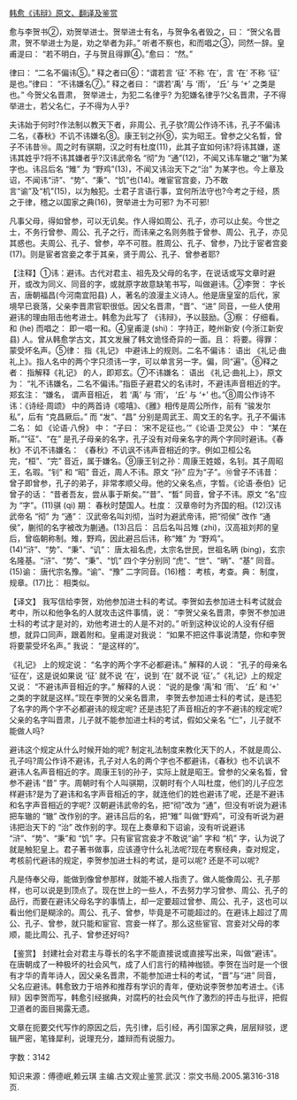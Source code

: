 [韩愈《讳辩》原文、翻译及鉴赏](https://www.vrrw.net/wx/14102.html)

愈与李贺书②，劝贺举进士。贺举进士有名，与贺争名者毁之，曰： “贺父名晋肃，贺不举进士为是，劝之举者为非。” 听者不察也，和而唱之③，同然一辞。皇甫湜曰： “若不明白，子与贺且得罪④。”愈曰： “然。”

律曰： “二名不偏讳⑤。” 释之者曰⑥：“谓若言 ‘征’ 不称 ‘在’，言 ‘在’ 不称 ‘征’ 是也。”律曰： “不讳嫌名⑦。” 释之者曰： “谓若‘禹’ 与 ‘雨’， ‘丘’ 与 ‘’ 之类是也。” 今贺父名晋肃， 贺举进士，为犯二名律乎? 为犯嫌名律乎?父名晋肃，子不得举进士，若父名仁，子不得为人乎?

夫讳始于何时?作法制以教天下者，非周公、孔子欤?周公作诗不讳，孔子不偏讳二名，《春秋》不讥不讳嫌名⑧。康王钊之孙⑨，实为昭王。曾参之父名晳，曾子不讳昔⑩。周之时有骐期，汉之时有杜度(11)，此其子宜如何讳?将讳其嫌，遂讳其姓乎?将不讳其嫌者乎?汉讳武帝名 “彻”为 “通”(12)，不闻又讳车辙之“辙”为某字也。讳吕后名 “雉” 为 “野鸡”(13)，不闻又讳治天下之“治” 为某字也。今上章及诏，不闻讳“浒”、“势”、“秉”、“饥”也(14)。唯宦官宫妾，乃不敢言“谕”及“机”(15)，以为触犯。士君子言语行事，宜何所法守也?今考之于经，质之于律，稽之以国家之典(16)，贺举进士为可邪? 为不可邪!

凡事父母，得如曾参，可以无讥矣。作人得如周公、孔子，亦可以止矣。今世之士，不务行曾参、周公、孔子之行，而讳亲之名则务胜于曾参、周公、孔子，亦见其惑也。夫周公、孔子、曾参，卒不可胜。胜周公、孔子、曾参，乃比于宦者宫妾(17)。则是宦者宫妾之孝于其亲，贤于周公、孔子、曾参者耶?



【注释】①讳：避讳。古代对君主、祖先及父母的名字，在说话或写文章时避开，或改为同义、同音的字，或就原字故意缺笔书写，叫做避讳。②李贺： 字长吉，唐朝福昌(今河南宜阳县) 人，著名的浪漫主义诗人。他是唐皇室的后代，家境早已衰落，父亲李晋肃官职很低。因父名晋肃，“晋”、“进” 同音，一些人使用避讳的理由阻击他考进士。韩愈为此写了 《讳辩》，予以鼓励。③察： 仔细看。和 (he) 而唱之： 即一唱一和。④皇甫湜 (shi)： 字持正，睦州新安 (今浙江新安县) 人。曾从韩愈学古文，其文发展了韩文诡怪奇异的一面。且： 将要。得罪： 蒙受坏名声。⑤律： 指《礼记》 中避讳上的规则。二名不偏讳： 语出 《礼记·曲礼上》。指人名中的两个字只须讳一字，可以单言另一字。偏，同“遍”。⑥释之者： 指解释《礼记》 的人，即郑玄。⑦不讳嫌名： 语出 《礼记·曲礼上》，原文为： “礼不讳嫌名，二名不偏讳。”指臣子避君父的名讳时，不避讳声音相近的字。郑玄注： “嫌名， 谓声音相近， 若 ‘禹’ 与 ‘雨’， ‘丘’ 与 ‘’ 也。”⑧周公作诗不讳：《诗经·周颂》 中的两首诗《噫嘻》、《雝》相传是周公所作，前有 “骏发尔私”，后有 “克昌厥后。” 而 “发”、“昌” 分别是周武王、周文王的名字。孔子不偏讳二名： 如 《论语·八佾》 中： “子曰： ‘宋不足征也。’”《论语·卫灵公》 中： “某在斯。”“征”、“在” 是孔子母亲的名字，孔子没有对母亲名字的两个字同时避讳。《春秋》不讥不讳嫌名： 《春秋》不讥讽不讳声音相近的字。例如卫桓公名完，“桓”、“完” 音近，属于嫌名。⑨康王钊之孙：周康王姓姬，名钊。其子周昭王，名瑕。“钊” 和 “昭” 音近，周人不讳。原文 “孙” 应为“子”。⑩曾子不讳昔： 曾子即曾参，孔子的弟子，非常孝顺父母。他的父亲名点，字晳。《论语·泰伯》记曾子的话： “昔者吾友，尝从事于斯矣。”“昔”、“晳” 同音，曾子不讳。原文 “名”应为 “字”。(11)骐 (qi) 期： 春秋时楚国人。杜度： 汉章帝时为齐国的相。(12)汉讳武帝名 “彻” 为 “通”： 汉武帝名叫刘彻，当时为避武帝讳，把“彻侯” 改作 “通侯”，蒯彻的名字被改为蒯通。(13)吕后： 吕后名叫吕雉 (zhi)，汉高祖刘邦的皇后，曾临朝称制。雉，野鸡，因此避吕后讳，称“雉” 为 “野鸡”。(14)“浒”、“势”、“秉”、“讥”： 唐太祖名虎，太宗名世民，世祖名昞 (bing)，玄宗名隆基。“浒”、“势”、“秉”、“饥” 四个字分别同 “虎“、“世“、“昞”、“基” 同音。(15)谕： 唐代宗名豫。“谕”、“豫” 二字同音。(16)稽： 考核，考查。典： 制度，规章。(17)比： 相类似。

【译文】 我写信给李贺，劝他参加进士科的考试。李贺如去参加进士科考试就会考中，所以和他争名的人就攻击这件事情，说： “李贺父亲名晋肃，李贺不参加进士科的考试才是对的，劝他考进士的人是不对的。” 听到这种议论的人没有仔细想，就异口同声，跟着附和。皇甫湜对我说： “如果不把这件事说清楚，你和李贺将要蒙受坏名声。” 我说： “是这样的”。

《礼记》 上的规定说： “名字的两个字不必都避讳。” 解释的人说： “孔子的母亲名 ‘征在’，这是说如果说 ‘征’ 就不说 ‘在’，说到 ‘在’ 就不说 ‘征’。”《礼记》上的规定又说： “不避讳声音相近的字。” 解释的人说： “说的是像 ‘禹’和 ‘雨’、 ‘丘’ 和 ‘’ 之类的字就是这样。”现在李贺的父亲名晋肃， 李贺去参加进士科的考试，是违犯了名字的两个字不必都避讳的规定呢? 还是违犯了声音相近的字不避讳的规定呢? 父亲的名字叫晋肃，儿子就不能参加进士科的考试，假如父亲名 “仁”，儿子就不能做人吗?

避讳这个规定从什么时候开始的呢? 制定礼法制度来教化天下的人，不就是周公、孔子吗?周公作诗不避讳，孔子对人名的两个字也不都避讳，《春秋》也不讥讽不避讳人名声音相近的字。周康王钊的孙子，实际上就是昭王。曾参的父亲名晳，曾参不避讳 “昔” 字。周朝时有个人叫骐期，汉朝时有个人叫杜度，他们的儿子应怎样避讳?是为了避讳和名字声音相近的字，就连他们的姓也避讳了呢，还是不避讳和名字声音相近的字呢? 汉朝避讳武帝的名，把“彻”改为 “通”，但没有听说为避讳把车辙的 “辙” 改作别的字。避讳吕后的名，把“雉” 叫做“野鸡”，可没有听说为避讳把治天下的 “治” 改作别的字。现在上奏章和下诏谕，没有听说避讳 “浒”、“势”、“秉”和 “饥” 字。只有宦官宫妾才不敢说“谕” 字和 “机” 字，认为说了就是触犯皇上。君子著书做事，应该遵守什么礼法呢?现在考察经典，查对规定，考核前代避讳的规定，李贺参加进士科的考试，是可以呢? 还是不可以呢?

凡是侍奉父母，能做到像曾参那样，就能不被人指责了。做人能像周公、孔子那样，也可以说是到顶点了。现在世上的一些人，不去努力学习曾参、周公、孔子的品行，而要在避讳父母名字的事情上，却一定要超过曾参、周公、孔子，这也可以看出他们是糊涂的。周公、孔子、曾参，毕竟是不可能超过的。在避讳上超过了周公、孔子、曾参，就只能和宦官、宫妾一样了。那么这些宦官、宫妾对父母的孝顺，能比周公、孔子、曾参还好吗?

【鉴赏】 封建社会对君主与尊长的名字不能直接说或直接写出来，叫做“避讳”。在唐朝成了一种极坏的社会风气，成了人们言行的精神枷锁。李贺在当时是一个很有才华的青年诗人，因父亲名晋肃，不能参加进士科的考试，“晋”与“进” 同音，父名应避讳。韩愈致力于培养和推荐有学识的青年，便劝说李贺参加考进士。《讳辩》因李贺而写，韩愈引经据典，对腐朽的社会风气作了激烈的抨击与批评，把假卫道者的面目揭露无遗。

文章在扼要交代写作的原因之后，先引律，后引经，再引国家之典，层层辩驳，逻辑严密，笔锋犀利，说理充分，雄辩而有说服力。

字数：3142

知识来源：傅德岷,赖云琪 主编.古文观止鉴赏.武汉：崇文书局.2005.第316-318页.

